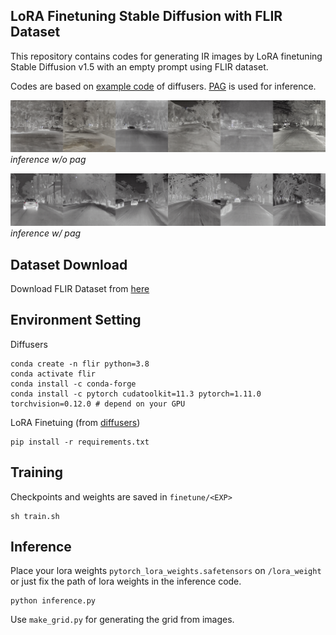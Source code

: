 ## LoRA Finetuning Stable Diffusion with FLIR Dataset
This repository contains codes for generating IR images by LoRA finetuning Stable Diffusion v1.5 with an empty prompt using FLIR dataset.

Codes are based on [example code](https://github.com/huggingface/diffusers/blob/main/examples/text_to_image/train_text_to_image_lora.py) of diffusers. [PAG](https://github.com/KU-CVLAB/Perturbed-Attention-Guidance) is used for inference. 


![org](./asset/org.png)*inference w/o pag*

![pag](./asset/pag.png)*inference w/ pag*

## Dataset Download
Download FLIR Dataset from [here](https://www.kaggle.com/datasets/deepnewbie/flir-thermal-images-dataset)

## Environment Setting
Diffusers

```
conda create -n flir python=3.8
conda activate flir
conda install -c conda-forge 
conda install -c pytorch cudatoolkit=11.3 pytorch=1.11.0 torchvision=0.12.0 # depend on your GPU
```
LoRA Finetuing (from [diffusers](https://github.com/huggingface/diffusers/tree/main/examples))
```
pip install -r requirements.txt
```


## Training
Checkpoints and weights are saved in ```finetune/<EXP>```
```
sh train.sh
```

## Inference
Place your lora weights ```pytorch_lora_weights.safetensors``` on ```/lora_weight``` or just fix the path of lora weights in the inference code.
```
python inference.py
```
Use ```make_grid.py``` for generating the grid from images.